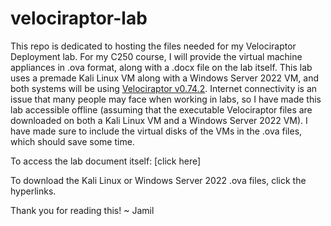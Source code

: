 # velociraptor-lab

This repo is dedicated to hosting the files needed for my Velociraptor Deployment lab. For my C250 course, I will provide the virtual machine appliances in .ova format, along with a .docx file on the lab itself. This lab uses a premade Kali Linux VM along with a Windows Server 2022 VM, and both systems will be using [Velociraptor v0.74.2](https://github.com/Velocidex/velociraptor/releases/tag/v0.74). Internet connectivity is an issue that many people may face when working in labs, so I have made this lab accessible offline (assuming that the executable Velociraptor files are downloaded on both a Kali Linux VM and a Windows Server 2022 VM). I have made sure to include the virtual disks of the VMs in the .ova files, which should save some time. 

To access the lab document itself: [click here]

To download the Kali Linux or Windows Server 2022 .ova files, click the hyperlinks.

Thank you for reading this! ~ Jamil
